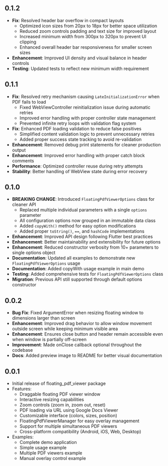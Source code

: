 ## 0.1.2

* **Fix**: Resolved header bar overflow in compact layouts
  * Optimized icon sizes from 20px to 18px for better space utilization
  * Reduced zoom controls padding and text size for improved layout
  * Increased minimum width from 300px to 320px to prevent UI clipping
  * Enhanced overall header bar responsiveness for smaller screen sizes
* **Enhancement**: Improved UI density and visual balance in header controls
* **Testing**: Updated tests to reflect new minimum width requirement

## 0.1.1

* **Fix**: Resolved retry mechanism causing `LateInitializationError` when PDF fails to load
  * Fixed WebViewController reinitialization issue during automatic retries
  * Improved error handling with proper controller state management
  * Prevented infinite retry loops with validation flag system
* **Fix**: Enhanced PDF loading validation to reduce false positives
  * Simplified content validation logic to prevent unnecessary retries
  * Added proper success state tracking to avoid re-validation
* **Enhancement**: Removed debug print statements for cleaner production output
* **Enhancement**: Improved error handling with proper catch block comments
* **Performance**: Optimized controller reuse during retry attempts
* **Stability**: Better handling of WebView state during error recovery

## 0.1.0

* **BREAKING CHANGE**: Introduced `FloatingPdfViewerOptions` class for cleaner API
  * Replaced multiple individual parameters with a single `options` parameter
  * All configuration options now grouped in an immutable data class
  * Added `copyWith()` method for easy option modifications
  * Added proper `toString()`, `==`, and `hashCode` implementations
* **Enhancement**: Improved API design following Flutter best practices
* **Enhancement**: Better maintainability and extensibility for future options
* **Enhancement**: Reduced constructor verbosity from 10+ parameters to single options object
* **Documentation**: Updated all examples to demonstrate new `FloatingPdfViewerOptions` usage
* **Documentation**: Added copyWith usage example in main demo
* **Testing**: Added comprehensive tests for `FloatingPdfViewerOptions` class
* **Migration**: Previous API still supported through default options constructor

## 0.0.2

* **Bug Fix**: Fixed ArgumentError when resizing floating window to dimensions larger than screen
* **Enhancement**: Improved drag behavior to allow window movement outside screen while keeping minimum visible area
* **Enhancement**: Ensures close button and header remain accessible even when window is partially off-screen
* **Improvement**: Made onClose callback optional throughout the codebase
* **Docs**: Added preview image to README for better visual documentation

## 0.0.1

* Initial release of floating_pdf_viewer package
* Features:
  * Draggable floating PDF viewer window
  * Interactive resizing capabilities
  * Zoom controls (zoom in, zoom out, reset)
  * PDF loading via URL using Google Docs Viewer
  * Customizable interface (colors, sizes, position)
  * FloatingPdfViewerManager for easy overlay management
  * Support for multiple simultaneous PDF viewers
  * Cross-platform compatibility (Android, iOS, Web, Desktop)
* Examples:
  * Complete demo application
  * Simple usage example
  * Multiple PDF viewers example
  * Manual overlay control example

